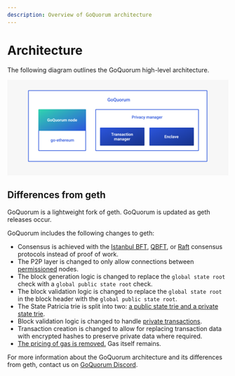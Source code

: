 ```yaml
---
description: Overview of GoQuorum architecture
---
```


# Architecture

The following diagram outlines the GoQuorum high-level architecture.

![GoQuorum Architecture diagram](../images/Quorum%20Design.png)

## Differences from geth

GoQuorum is a lightweight fork of geth.
GoQuorum is updated as geth releases occur.

GoQuorum includes the following changes to geth:

* Consensus is achieved with the [Istanbul BFT](../HowTo/Configure/Consensus-Protocols/IBFT.md),
  [QBFT](../HowTo/Configure/Consensus-Protocols/QBFT.md), or [Raft](../HowTo/Configure/Consensus-Protocols/Raft.md)
  consensus protocols instead of proof of work.
* The P2P layer is changed to only allow connections between [permissioned](PermissionsOverview.md) nodes.
* The block generation logic is changed to replace the `global state root` check with a `global public state root` check.
* The block validation logic is changed to replace the `global state root` in the block header with the `global public state root`.
* The State Patricia trie is split into two: [a public state trie and a private state trie](Privacy/Privacy.md#public-and-private-state).
* Block validation logic is changed to handle [private transactions](Privacy/PrivateAndPublic.md#private-transactions).
* Transaction creation is changed to allow for replacing transaction data with encrypted hashes to preserve private data
  where required.
* [The pricing of gas is removed.](FreeGasNetwork.md) Gas itself remains.

For more information about the GoQuorum architecture and its differences from geth, contact us on [GoQuorum Discord](https://discord.gg/5U9Jwp7).
